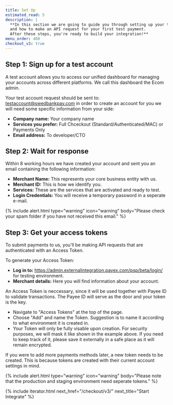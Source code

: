 ```yaml
---
title: Set Up
estimated_read: 5
description: |
  **In this section we are going to guide you through setting up your test account
  and how to make an API request for your first test payment.
  After these steps, you're ready to build your integration!**
menu_order: 400
checkout_v3: true
---
```


## Step 1: Sign up for a test account

A test account allows you to access our unified dashboard for managing your
accounts across different platforms. We call this dashboard the Ecom admin.

Your test account request should be sent to: testaccount@swedbankpay.com in
order to create an account for you we will need some specific information from
your side:

- **Company name:** Your company name
- **Services you prefer:** Full Chceckout (Standard/Authenticated/MAC) or
  Payments Only
- **Email address:** To developer/CTO

## Step 2: Wait for response

Within 8 working hours we have created your account and sent you an email
containing the following information:

- **Merchant Name:** This represents your core business entity with us.
- **Merchant ID:** This is how we identify you.
- **Services:** These are the services that are activated and ready to test.
- **Login Credentials:** You will receive a temporary password in a seperate
  e-mail.
  
{% include alert.html type="warning" icon="warning" body="Please check your spam
folder if you have not received this email." %}

## Step 3: Get your access tokens

To submit payments to us, you'll be making API requests that are authenticated
with an Access Token.

To generate your Access Token:

- **Log in to:** <https://admin.externalintegration.payex.com/psp/beta/login/>
  for testing environment.
- **Merchant details:** Here you will find information about your account.

An Access Token is neccessary, since it will be used together with Payee ID to
validate transactions. The Payee ID will serve as the door and your token is the
key.

- Navigate to "Access Tokens" at the top of the page.
- Choose "Add" and name the Token. Suggestion is to name it according to what
  environment it is created in.
- Your Token will only be fully visable upon creation. For security purposes, we
  will mask it like shown in the example above. If you need to keep track of it,
  please save it externally in a safe place as it will remain encrypted.

If you were to add more payments methods later, a new token needs to be created.
This is because tokens are created with their current account settings in mind.

{% include alert.html type="warning" icon="warning" body="Please note that the
production and staging environment need seperate tokens." %}

{% include iterator.html next_href="/checkout/v3/"
                         next_title="Start Integrate" %}
